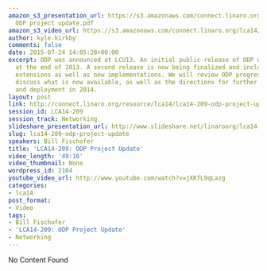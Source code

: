 ```yaml
---
amazon_s3_presentation_url: https://s3.amazonaws.com/connect.linaro.org/lca14/presentations/LCA14-209-
  ODP project update.pdf
amazon_s3_video_url: https://s3.amazonaws.com/connect.linaro.org/lca14/videos/03-04-Tuesday/LCA14-209-+ODP+Project+Update.mp4
author: kyle.kirkby
comments: false
date: 2015-07-24 14:05:28+00:00
excerpt: ODP was announced at LCU13. An initial public release of ODP was published
  at the end of 2013. A second release is now being finalized and includes significant
  extensions as well as new implementations. We will review ODP progress to date and
  discuss what is now available, as well as the directions for further development
  and deployment in 2014.
layout: post
link: http://connect.linaro.org/resource/lca14/lca14-209-odp-project-update/
session_id: LCA14-209
session_track: Networking
slideshare_presentation_url: http://www.slideshare.net/linaroorg/lca14-209-odpprojectupdate
slug: lca14-209-odp-project-update
speakers: Bill Fischofer
title: 'LCA14-209: ODP Project Update'
video_length: '49:16'
video_thumbnail: None
wordpress_id: 2104
youtube_video_url: http://www.youtube.com/watch?v=jXKfL9qLazg
categories:
- lca14
post_format:
- Video
tags:
- Bill Fischofer
- 'LCA14-209: ODP Project Update'
- Networking
---
```


No Content Found
